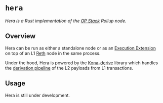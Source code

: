 # `hera`

_Hera is a Rust implementation of the [OP Stack][opstack] Rollup node._

## Overview

Hera can be run as either a standalone node or as an [Execution Extension][exex]
on top of an L1 [Reth][reth] node in the same process.

Under the hood, Hera is powered by the [Kona-derive][kona] library which handles
the [derivation pipeline][derivation] of the L2 payloads from L1 transactions.

## Usage

Hera is still under development.

<!-- Links -->

[reth]: https://github.com/paradigmxyz/reth
[kona]: https://github.com/ethereum-optimism/kona
[exex]: https://www.paradigm.xyz/2024/05/reth-exex
[opstack]: https://docs.optimism.io/
[derivation]: https://docs.optimism.io/stack/protocol/derivation-pipeline
